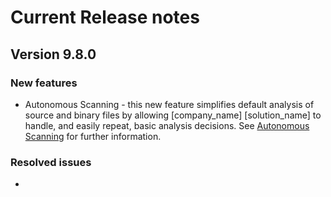 # Current Release notes

## Version 9.8.0

### New features
* Autonomous Scanning - this new feature simplifies default analysis of source and binary files by allowing [company_name] [solution_name] to handle, and easily repeat, basic analysis decisions.
	See [Autonomous Scanning](runningdetect/autonomousscan.dita) for further information.

### Resolved issues
* 


